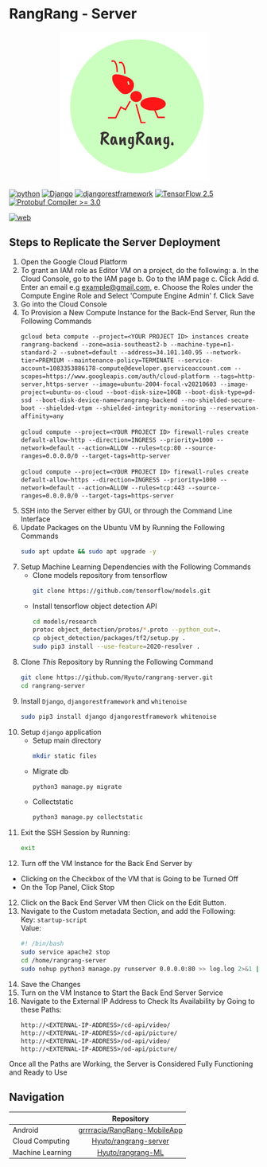 # RangRang - Server

<p align="center">
  <img src="assets/logo.png" alt="logo" width="300px" height="300px" />
</p>

[![python](https://img.shields.io/badge/Made%20with-Python-1f425f?style=plastic&logo=Python)](https://www.python.org/)
[![Django](https://img.shields.io/badge/Django-3.2-green?style=plastic&logo=django)](https://docs.djangoproject.com/en/3.2/)
[![djangorestframework](https://img.shields.io/badge/djangorestframework-3.12-blue?style=plastic)](https://www.django-rest-framework.org/)
[![TensorFlow 2.5](https://img.shields.io/badge/TensorFlow-2.5-FF6F00?logo=tensorflow)](https://github.com/tensorflow/tensorflow/releases/tag/v2.5.0) [![Protobuf Compiler >= 3.0](https://img.shields.io/badge/ProtoBuf%20Compiler-%3E3.0-brightgreen)](https://grpc.io/docs/protoc-installation/#install-using-a-package-manager)

[![web](https://img.shields.io/badge/website%20status-online-green?style=plastic)](http://35.222.141.247/)

## Steps to Replicate the Server Deployment

1. Open the Google Cloud Platform
2. To grant an IAM role as Editor VM on a project, do the following:
   a. In the Cloud Console, go to the IAM page
   b. Go to the IAM page
   c. Click Add
   d. Enter an email e.g example@gmail.com, 
   e. Choose the Roles under the Compute Engine Role and Select 'Compute Engine Admin'
   f. Click Save
3. Go into the Cloud Console
4. To Provision a New Compute Instance for the Back-End Server, Run the Following Commands
   ```
   gcloud beta compute --project=<YOUR PROJECT ID> instances create rangrang-backend --zone=asia-southeast2-b --machine-type=n1-standard-2 --subnet=default --address=34.101.140.95 --network-tier=PREMIUM --maintenance-policy=TERMINATE --service-account=1083353886178-compute@developer.gserviceaccount.com --scopes=https://www.googleapis.com/auth/cloud-platform --tags=http-server,https-server --image=ubuntu-2004-focal-v20210603 --image-project=ubuntu-os-cloud --boot-disk-size=10GB --boot-disk-type=pd-ssd --boot-disk-device-name=rangrang-backend --no-shielded-secure-boot --shielded-vtpm --shielded-integrity-monitoring --reservation-affinity=any

   gcloud compute --project=<YOUR PROJECT ID> firewall-rules create default-allow-http --direction=INGRESS --priority=1000 --network=default --action=ALLOW --rules=tcp:80 --source-ranges=0.0.0.0/0 --target-tags=http-server

   gcloud compute --project=<YOUR PROJECT ID> firewall-rules create default-allow-https --direction=INGRESS --priority=1000 --network=default --action=ALLOW --rules=tcp:443 --source-ranges=0.0.0.0/0 --target-tags=https-server
   ```
 4. SSH into the Server either by GUI, or through the Command Line Interface
 5. Update Packages on the Ubuntu VM by Running the Following Commands
      ```bash
      sudo apt update && sudo apt upgrade -y
      ```
 6. Setup Machine Learning Dependencies with the Following Commands
      * Clone models repository from tensorflow
         ```bash
         git clone https://github.com/tensorflow/models.git
         ```
      * Install tensorflow object detection API
         ```bash
         cd models/research
         protoc object_detection/protos/*.proto --python_out=.
         cp object_detection/packages/tf2/setup.py .
         sudo pip3 install --use-feature=2020-resolver .
         ```
7. Clone *This* Repository by Running the Following Command
      ```bash
      git clone https://github.com/Hyuto/rangrang-server.git
      cd rangrang-server
      ```
8. Install `Django`, `djangorestframework` and `whitenoise`
      ```bash
      sudo pip3 install django djangorestframework whitenoise
      ```
9. Setup `django` application
      * Setup main directory
         ```bash
         mkdir static files
         ```
      * Migrate db
         ```bash
         python3 manage.py migrate
         ```
      * Collectstatic
         ```bash
         python3 manage.py collectstatic
         ```
10. Exit the SSH Session by Running:
      ```bash
      exit
      ```
11. Turn off the VM Instance for the Back End Server by
   * Clicking on the Checkbox of the VM that is Going to be Turned Off
   * On the Top Panel, Click Stop
12. Click on the Back End Server VM then Click on the Edit Button.
13. Navigate to the Custom metadata Section, and add the Following:<br>
   Key: `startup-script`<br>
   Value: 
      ```bash
      #! /bin/bash
      sudo service apache2 stop
      cd /home/rangrang-server
      sudo nohup python3 manage.py runserver 0.0.0.0:80 >> log.log 2>&1 | tee &
      ```
14. Save the Changes
15. Turn on the VM Instance to Start the Back End Server Service
16. Navigate to the External IP Address to Check Its Availability by Going to these Paths:
      ```
      http://<EXTERNAL-IP-ADDRESS>/cd-api/video/
      http://<EXTERNAL-IP-ADDRESS>/cd-api/picture/
      http://<EXTERNAL-IP-ADDRESS>/od-api/video/
      http://<EXTERNAL-IP-ADDRESS>/od-api/picture/
     ```
     
Once all the Paths are Working, the Server is Considered Fully Functioning and Ready to Use

## Navigation 

|  | Repository |
| :--- | :--------: |
| Android | [grrrracia/RangRang-MobileApp](https://github.com/grrrracia/RangRang-MobileApp) |
| Cloud Computing | [Hyuto/rangrang-server](https://github.com/Hyuto/rangrang-server) |
| Machine Learning | [Hyuto/rangrang-ML](https://github.com/Hyuto/rangrang-ML) |
